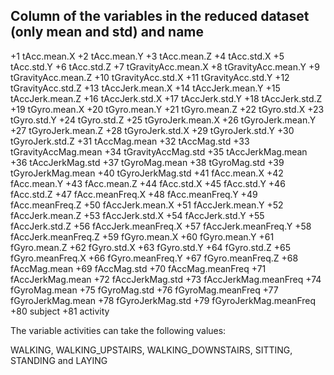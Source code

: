 ## Column of the variables in the reduced dataset (only mean and std) and name

+1 tAcc.mean.X
+2 tAcc.mean.Y
+3 tAcc.mean.Z
+4 tAcc.std.X
+5 tAcc.std.Y
+6 tAcc.std.Z
+7 tGravityAcc.mean.X
+8 tGravityAcc.mean.Y
+9 tGravityAcc.mean.Z
+10 tGravityAcc.std.X
+11 tGravityAcc.std.Y
+12 tGravityAcc.std.Z
+13 tAccJerk.mean.X
+14 tAccJerk.mean.Y
+15 tAccJerk.mean.Z
+16 tAccJerk.std.X
+17 tAccJerk.std.Y
+18 tAccJerk.std.Z
+19 tGyro.mean.X
+20 tGyro.mean.Y
+21 tGyro.mean.Z
+22 tGyro.std.X
+23 tGyro.std.Y
+24 tGyro.std.Z
+25 tGyroJerk.mean.X
+26 tGyroJerk.mean.Y
+27 tGyroJerk.mean.Z
+28 tGyroJerk.std.X
+29 tGyroJerk.std.Y
+30 tGyroJerk.std.Z
+31 tAccMag.mean
+32 tAccMag.std
+33 tGravityAccMag.mean
+34 tGravityAccMag.std
+35 tAccJerkMag.mean
+36 tAccJerkMag.std
+37 tGyroMag.mean
+38 tGyroMag.std
+39 tGyroJerkMag.mean
+40 tGyroJerkMag.std
+41 fAcc.mean.X
+42 fAcc.mean.Y
+43 fAcc.mean.Z
+44 fAcc.std.X
+45 fAcc.std.Y
+46 fAcc.std.Z
+47 fAcc.meanFreq.X
+48 fAcc.meanFreq.Y
+49 fAcc.meanFreq.Z
+50 fAccJerk.mean.X
+51 fAccJerk.mean.Y
+52 fAccJerk.mean.Z
+53 fAccJerk.std.X
+54 fAccJerk.std.Y
+55 fAccJerk.std.Z
+56 fAccJerk.meanFreq.X
+57 fAccJerk.meanFreq.Y
+58 fAccJerk.meanFreq.Z
+59 fGyro.mean.X
+60 fGyro.mean.Y
+61 fGyro.mean.Z
+62 fGyro.std.X
+63 fGyro.std.Y
+64 fGyro.std.Z
+65 fGyro.meanFreq.X
+66 fGyro.meanFreq.Y
+67 fGyro.meanFreq.Z
+68 fAccMag.mean
+69 fAccMag.std
+70 fAccMag.meanFreq
+71 fAccJerkMag.mean
+72 fAccJerkMag.std
+73 fAccJerkMag.meanFreq
+74 fGyroMag.mean
+75 fGyroMag.std
+76 fGyroMag.meanFreq
+77 fGyroJerkMag.mean
+78 fGyroJerkMag.std
+79 fGyroJerkMag.meanFreq
+80 subject
+81 activity

The variable activities can take the following values: 

WALKING, WALKING_UPSTAIRS, WALKING_DOWNSTAIRS, SITTING, STANDING and LAYING

